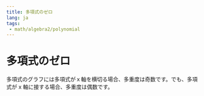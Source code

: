 ```yaml
---
title: 多項式のゼロ
lang: ja
tags:
 - math/algebra2/polynomial
---
```

# 多項式のゼロ
多項式のグラフには多項式がｘ軸を横切る場合、多重度は奇数です。でも、多項式が x 軸に接する場合、多重度は偶数です。